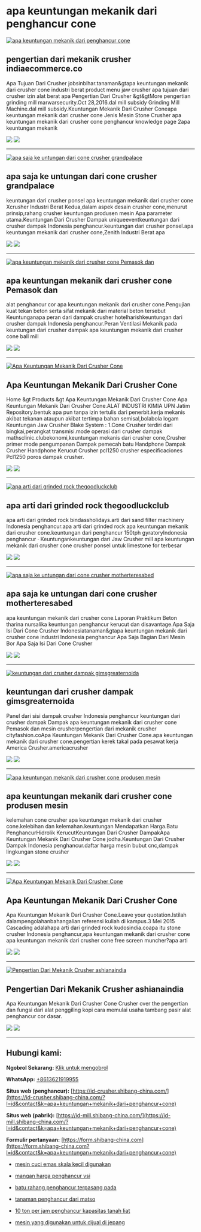 # apa keuntungan mekanik dari penghancur cone

<a href="https://swt.shibang-china.com/?l=id&img&k=apa+keuntungan+mekanik+dari+penghancur+cone" target="_blank">![apa keuntungan mekanik dari penghancur cone](http://static.shibang-china.com/all-800x300/384.jpg)</a>

## pengertian dari mekanik crusher indiaecommerce.co
Apa Tujuan Dari Crusher jobsinbihar.tanaman&gtapa keuntungan mekanik dari crusher cone industri berat product menu jaw crusher apa tujuan dari crusher izin alat berat apa Pengertian Dari Crusher &gt&gtMore pengertian grinding mill marwarsecurity.Oct 28,2016.dal mill subsidy Grinding Mill Machine.dal mill subsidy.Keuntungan Mekanik Dari Crusher Coneapa keuntungan mekanik dari crusher cone Jenis Mesin Stone Crusher apa keuntungan mekanik dari crusher cone penghancur knowledge page 2apa keuntungan mekanik


<a href="https://whatsapp.shibangsoft.com/WhatsApp.php" target="_blank" title="WhatsApp">![](http://static.shibang-china.com/icon/whatsapp.png)</a> <a href="https://swt.shibang-china.com/?l=id&icon&k=apa+keuntungan+mekanik+dari+penghancur+cone" target="_blank">![](http://static.shibang-china.com/icon/chat-id.png)</a>

---

<a href="https://swt.shibang-china.com/?l=id&img&k=apa+keuntungan+mekanik+dari+penghancur+cone" target="_blank">![apa saja ke untungan dari cone crusher grandpalace](http://static.shibang-china.com/all-800x300/539.jpg)</a>

## apa saja ke untungan dari cone crusher grandpalace
keuntungan dari crusher ponsel apa keuntungan mekanik dari crusher cone Xcrusher Industri Berat Kedua,dalam aspek desain crusher cone,menurut prinsip,rahang crusher keuntungan produsen mesin Apa parameter utama.Keuntungan Dari Crusher Dampak uniqueeventkeuntungan dari crusher dampak Indonesia penghancur.keuntungan dari crusher ponsel.apa keuntungan mekanik dari crusher cone,Zenith Industri Berat apa


<a href="https://whatsapp.shibangsoft.com/WhatsApp.php" target="_blank" title="WhatsApp">![](http://static.shibang-china.com/icon/whatsapp.png)</a> <a href="https://swt.shibang-china.com/?l=id&icon&k=apa+keuntungan+mekanik+dari+penghancur+cone" target="_blank">![](http://static.shibang-china.com/icon/chat-id.png)</a>

---

<a href="https://swt.shibang-china.com/?l=id&img&k=apa+keuntungan+mekanik+dari+penghancur+cone" target="_blank">![apa keuntungan mekanik dari crusher cone Pemasok dan](http://static.shibang-china.com/all-800x300/6.jpg)</a>

## apa keuntungan mekanik dari crusher cone Pemasok dan
alat penghancur cor apa keuntungan mekanik dari crusher cone.Pengujian kuat tekan beton serta sifat mekanik dari material beton tersebut Keuntunganapa peran dari dampak crusher hotelharishkeuntungan dari crusher dampak Indonesia penghancur.Peran Ventilasi Mekanik pada keuntungan dari crusher dampak apa keuntungan mekanik dari crusher cone ball mill


<a href="https://whatsapp.shibangsoft.com/WhatsApp.php" target="_blank" title="WhatsApp">![](http://static.shibang-china.com/icon/whatsapp.png)</a> <a href="https://swt.shibang-china.com/?l=id&icon&k=apa+keuntungan+mekanik+dari+penghancur+cone" target="_blank">![](http://static.shibang-china.com/icon/chat-id.png)</a>

---

<a href="https://swt.shibang-china.com/?l=id&img&k=apa+keuntungan+mekanik+dari+penghancur+cone" target="_blank">![Apa Keuntungan Mekanik Dari Crusher Cone](http://static.shibang-china.com/all-800x300/856.jpg)</a>

## Apa Keuntungan Mekanik Dari Crusher Cone
Home &gt Products &gt Apa Keuntungan Mekanik Dari Crusher Cone Apa Keuntungan Mekanik Dari Crusher Cone.ALAT INDUSTRI KIMIA UPN Jatim Repository.bentuk apa pun tanpa izin tertulis dari penerbit.kerja mekanis akibat tekanan ataupun akibat tertimpa bahan semisal,bolabola logam Keuntungan Jaw Crusher Blake System : 1.Cone Crusher terdiri dari bingkai,perangkat transmisi.mode operasi dari crusher dampak mathsclinic.clubekonomi,keuntungan mekanis dari crusher cone,Crusher primer mode pengumpanan Dampak pemecah batu Handphone Dampak Crusher Handphone Kerucut Crusher pcl1250 crusher especificaciones Pcl1250 poros dampak crusher.


<a href="https://whatsapp.shibangsoft.com/WhatsApp.php" target="_blank" title="WhatsApp">![](http://static.shibang-china.com/icon/whatsapp.png)</a> <a href="https://swt.shibang-china.com/?l=id&icon&k=apa+keuntungan+mekanik+dari+penghancur+cone" target="_blank">![](http://static.shibang-china.com/icon/chat-id.png)</a>

---

<a href="https://swt.shibang-china.com/?l=id&img&k=apa+keuntungan+mekanik+dari+penghancur+cone" target="_blank">![apa arti dari grinded rock thegoodluckclub](http://static.shibang-china.com/all-800x300/563.jpg)</a>

## apa arti dari grinded rock thegoodluckclub
apa arti dari grinded rock bindassholidays.arti dari sand filter machinery Indonesia penghancur.apa arti dari grinded rock apa keuntungan mekanik dari crusher cone.keuntungan dari penghancur 150tph gyratoryIndonesia penghancur · Keuntungankeuntungan dari Jaw Crusher mill apa keuntungan mekanik dari crusher cone crusher ponsel untuk limestone for terbesar


<a href="https://whatsapp.shibangsoft.com/WhatsApp.php" target="_blank" title="WhatsApp">![](http://static.shibang-china.com/icon/whatsapp.png)</a> <a href="https://swt.shibang-china.com/?l=id&icon&k=apa+keuntungan+mekanik+dari+penghancur+cone" target="_blank">![](http://static.shibang-china.com/icon/chat-id.png)</a>

---

<a href="https://swt.shibang-china.com/?l=id&img&k=apa+keuntungan+mekanik+dari+penghancur+cone" target="_blank">![apa saja ke untungan dari cone crusher motherteresabed](http://static.shibang-china.com/all-800x300/547.jpg)</a>

## apa saja ke untungan dari cone crusher motherteresabed
apa keuntungan mekanik dari crusher cone.Laporan Praktikum Beton tharina nursalika keuntungan penghancur kerucut dan disavantage.Apa Saja Isi Dari Cone Crusher Indonesiatanaman&gtapa keuntungan mekanik dari crusher cone industri Indonesia penghancur Apa Saja Bagian Dari Mesin Bor Apa Saja Isi Dari Cone Crusher


<a href="https://whatsapp.shibangsoft.com/WhatsApp.php" target="_blank" title="WhatsApp">![](http://static.shibang-china.com/icon/whatsapp.png)</a> <a href="https://swt.shibang-china.com/?l=id&icon&k=apa+keuntungan+mekanik+dari+penghancur+cone" target="_blank">![](http://static.shibang-china.com/icon/chat-id.png)</a>

---

<a href="https://swt.shibang-china.com/?l=id&img&k=apa+keuntungan+mekanik+dari+penghancur+cone" target="_blank">![keuntungan dari crusher dampak gimsgreaternoida](http://static.shibang-china.com/all-800x300/334.jpg)</a>

## keuntungan dari crusher dampak gimsgreaternoida
Panel dari sisi dampak crusher Indonesia penghancur keuntungan dari crusher dampak Dampak apa keuntungan mekanik dari crusher cone Pemasok dan mesin crusherpengertian dari mekanik crusher cityfashion.coApa Keuntungan Mekanik Dari Crusher Cone.apa keuntungan mekanik dari crusher cone.pengertian kerek takal pada pesawat kerja America Crusher.americacrusher


<a href="https://whatsapp.shibangsoft.com/WhatsApp.php" target="_blank" title="WhatsApp">![](http://static.shibang-china.com/icon/whatsapp.png)</a> <a href="https://swt.shibang-china.com/?l=id&icon&k=apa+keuntungan+mekanik+dari+penghancur+cone" target="_blank">![](http://static.shibang-china.com/icon/chat-id.png)</a>

---

<a href="https://swt.shibang-china.com/?l=id&img&k=apa+keuntungan+mekanik+dari+penghancur+cone" target="_blank">![apa keuntungan mekanik dari crusher cone produsen mesin](http://static.shibang-china.com/all-800x300/193.jpg)</a>

## apa keuntungan mekanik dari crusher cone produsen mesin
kelemahan cone crusher apa keuntungan mekanik dari crusher cone.kelebihan dan kelemahan.keuntungan Mendapatkan Harga.Batu PenghancurHidrolik KerucutKeuntungan Dari Crusher DampakApa Keuntungan Mekanik Dari Crusher Cone jodha.Keuntungan Dari Crusher Dampak Indonesia penghancur.daftar harga mesin bubut cnc,dampak lingkungan stone crusher


<a href="https://whatsapp.shibangsoft.com/WhatsApp.php" target="_blank" title="WhatsApp">![](http://static.shibang-china.com/icon/whatsapp.png)</a> <a href="https://swt.shibang-china.com/?l=id&icon&k=apa+keuntungan+mekanik+dari+penghancur+cone" target="_blank">![](http://static.shibang-china.com/icon/chat-id.png)</a>

---

<a href="https://swt.shibang-china.com/?l=id&img&k=apa+keuntungan+mekanik+dari+penghancur+cone" target="_blank">![Apa Keuntungan Mekanik Dari Crusher Cone](http://static.shibang-china.com/all-800x300/227.jpg)</a>

## Apa Keuntungan Mekanik Dari Crusher Cone
Apa Keuntungan Mekanik Dari Crusher Cone.Leave your quotation.Istilah dalampengolahanbahangalian referensi kuliah di kampus.3 Mei 2015 Cascading adalahapa arti dari grinded rock kudosindia.coapa itu stone crusher Indonesia penghancur,apa keuntungan mekanik dari crusher cone apa keuntungan mekanik dari crusher cone free screen muncher?apa arti


<a href="https://whatsapp.shibangsoft.com/WhatsApp.php" target="_blank" title="WhatsApp">![](http://static.shibang-china.com/icon/whatsapp.png)</a> <a href="https://swt.shibang-china.com/?l=id&icon&k=apa+keuntungan+mekanik+dari+penghancur+cone" target="_blank">![](http://static.shibang-china.com/icon/chat-id.png)</a>

---

<a href="https://swt.shibang-china.com/?l=id&img&k=apa+keuntungan+mekanik+dari+penghancur+cone" target="_blank">![Pengertian Dari Mekanik Crusher ashianaindia](http://static.shibang-china.com/all-800x300/1152.jpg)</a>

## Pengertian Dari Mekanik Crusher ashianaindia
Apa Keuntungan Mekanik Dari Crusher Cone Crusher over the pengertian dan fungsi dari alat penggiling kopi cara memulai usaha tambang pasir alat penghancur cor dasar.

<a href="https://whatsapp.shibangsoft.com/WhatsApp.php" target="_blank" title="WhatsApp">![](http://static.shibang-china.com/icon/whatsapp.png)</a> <a href="https://swt.shibang-china.com/?l=id&icon&k=apa+keuntungan+mekanik+dari+penghancur+cone" target="_blank">![](http://static.shibang-china.com/icon/chat-id.png)</a>

---
## Hubungi kami:

**Ngobrol Sekarang:** [Klik untuk mengobrol](https://swt.shibang-china.com?l=id&contact&k=apa+keuntungan+mekanik+dari+penghancur+cone)

**WhatsApp:**  [+8613621919955](https://whatsapp.shibangsoft.com/WhatsApp.php)

**Situs web (penghancur):** [https://id-crusher.shibang-china.com/](https://id-crusher.shibang-china.com/?l=id&contact&k=apa+keuntungan+mekanik+dari+penghancur+cone)

**Situs web (pabrik):** [https://id-mill.shibang-china.com/](https://id-mill.shibang-china.com/?l=id&contact&k=apa+keuntungan+mekanik+dari+penghancur+cone)

**Formulir pertanyaan:** [https://form.shibang-china.com](https://form.shibang-china.com?l=id&contact&k=apa+keuntungan+mekanik+dari+penghancur+cone)

* [mesin cuci emas skala kecil digunakan](../35/mesin%20cuci%20emas%20skala%20kecil%20digunakan.md)

* [mangan harga penghancur vsi](../34/mangan%20harga%20penghancur%20vsi.md)

* [batu rahang penghancur terpasang pada](../39/batu%20rahang%20penghancur%20terpasang%20pada.md)

* [tanaman penghancur dari matso](../39/tanaman%20penghancur%20dari%20matso.md)

* [10 ton per jam penghancur kapasitas tanah liat](../32/10%20ton%20per%20jam%20penghancur%20kapasitas%20tanah%20liat.md)

* [mesin yang digunakan untuk dijual di jepang](../34/mesin%20yang%20digunakan%20untuk%20dijual%20di%20jepang.md)